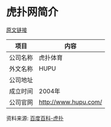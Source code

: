 # 虎扑网简介

[原文链接](https://www.it-this-year.com/2020/04/23/208)

|项目|内容|
|-----|-----|
|公司名称|虎扑体育|
|外文名称|HUPU|
|公司地址||
|成立时间|2004年|
|公司官网|http://www.hupu.com/|

资料来源: 
[百度百科-虎扑](https://baike.baidu.com/item/%E8%99%8E%E6%89%91)